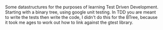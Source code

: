 Some datastructures for the purposes of learning Test Driven Development.
Starting with a binary tree, using google unit testing.
In TDD you are meant to write the tests then write the code, I didn't do this for the BTree, because it took me ages to work out how to link against the gtest library.
